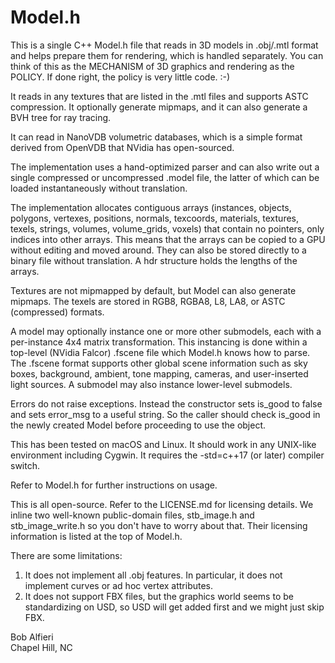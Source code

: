 # Model.h

This is a single C++ Model.h file that reads in 3D models in .obj/.mtl format
and helps prepare them for rendering, which is handled separately.  You can think of this as the MECHANISM of 3D
graphics and rendering as the POLICY. If done right, the policy is very little code. :-)

It reads in any textures that are listed in the .mtl files and supports ASTC compression.
It optionally generate mipmaps, and it can also generate a BVH tree for ray tracing.

It can read in NanoVDB volumetric databases, which is a simple format derived from OpenVDB that NVidia has open-sourced.

The implementation uses a hand-optimized parser and can also write out a single compressed or uncompressed .model file, 
the latter of which can be loaded instantaneously without translation.

The implementation allocates contiguous arrays (instances, objects, polygons, vertexes, positions, normals, texcoords, materials, textures, texels, strings, volumes, volume_grids, voxels) that contain no pointers, only indices into other arrays.  This means that the arrays can be copied to a GPU without editing and moved around.  They can also be stored directly to a binary file without translation.  A hdr structure holds the lengths of the arrays.  

Textures are not mipmapped by default, but Model can also generate mipmaps.  The texels are stored in RGB8, RGBA8, L8, LA8, or ASTC (compressed) formats.

A model may optionally instance one or more other submodels, each with a per-instance 4x4 matrix transformation.  This instancing is done within a top-level (NVidia Falcor) .fscene file which Model.h knows how to parse.  The .fscene format supports other global scene information such as sky boxes, background, ambient, tone mapping, cameras, and user-inserted light sources.  A submodel may also instance lower-level submodels.

Errors do not raise exceptions.  Instead the constructor sets is_good to false and sets error_msg to a useful string.  So the caller should check is_good in the newly created Model before proceeding to use the object.

This has been tested on macOS and Linux.  It should work in any UNIX-like environment including Cygwin. It requires the -std=c++17 
(or later) compiler switch.

Refer to Model.h for further instructions on usage.

This is all open-source.  Refer to the LICENSE.md for licensing details.  We inline two well-known public-domain files, stb_image.h and
stb_image_write.h so you don't have to worry about that.  Their licensing information is listed at the top of Model.h.

There are some limitations:

1) It does not implement all .obj features.  In particular, it does not implement curves or ad hoc vertex attributes.
2) It does not support FBX files, but the graphics world seems to be standardizing on USD, so USD will get added first and we might just skip FBX.

Bob Alfieri<br>
Chapel Hill, NC
